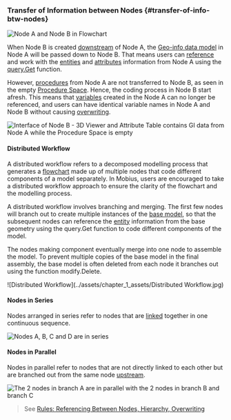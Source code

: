 ### Transfer of Information between Nodes {#transfer-of-info-btw-nodes}

![Node A and Node B in Flowchart](../assets/chapter_1_assets/TransferofInformationBetweenNodes1.png)


When Node B is created [downstream](/chapter_3_procedures/Rules.md) of Node A, the [Geo-info data model](../chapter_2_geo-info_data_model/README.md) in Node A will be passed down to Node B. That means users can [reference](../chapter_3_procedures/Rules.md) and work with the [entities](../chapter_2_geo-info_data_model/Entities.md) and [attributes](../chapter_2_geo-info_data_model/Attributes.md) information from Node A using the [query.Get](../chapter_3_procedures/QueryGet.md) function.

However, [procedures](/chapter_3_procedures/README.md) from Node A are not transferred to Node B, as seen in the empty [Procedure Space](procedure_space.md). Hence, the coding process in Node B start afresh. This means that [variables](/chapter_3_procedures/Assignment_Statement.md) created in the Node A can no longer be referenced, and users can have identical variable names in Node A and Node B without causing [overwriting](../chapter_3_procedures/Rules.md).

![Interface of Node B - 3D Viewer and Attribute Table contains GI data from Node A while the Procedure Space is empty](../assets/chapter_1_assets/TransferofInformationBetweenNodes2.png)

#### Distributed Workflow

A distributed workflow refers to a decomposed modelling process that generates a [flowchart](flowchart.md) made up of multiple nodes that code different components of a model separately. In Mobius, users are encouraged to take a distributed workflow approach to ensure the clarity of the flowchart and the modelling process. 

A distributed workflow involves branching and merging. The first few nodes will branch out to create multiple instances of the [base model](../glossary/README.md), so that the subsequent nodes can reference the [entity](../chapter_2_geo-info_data_model/Entities.md) information from the base geometry using the query.Get function to code different components of the model. 

The nodes making component eventually merge into one node to assemble the model. To prevent multiple copies of the base model in the final assembly, the base model is often deleted from each node it branches out using the function modify.Delete.

![Distributed Workflow](../assets/chapter_1_assets/Distributed Workflow.jpg)

#### Nodes in Series

Nodes arranged in series refer to nodes that are [linked](links.md) together in one continuous sequence.

![Nodes A, B, C and D are in series](..\assets\chapter_1_assets\NodesInSeries.jpg)


#### Nodes in Parallel

Nodes in parallel refer to nodes that are not directly linked to each other but are branched out from the same node [upstream](/chapter_3_procedures/Rules.md). 

![The 2 nodes in branch A are in parallel with the 2 nodes in branch B and branch C](..\assets\chapter_1_assets\NodesInParallel.jpg)


>See [Rules: Referencing Between Nodes, Hierarchy, Overwriting](../chapter_3_procedures/Rules.md)